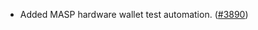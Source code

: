 - Added MASP hardware wallet test automation.
  ([\#3890](https://github.com/anoma/namada/pull/3890))